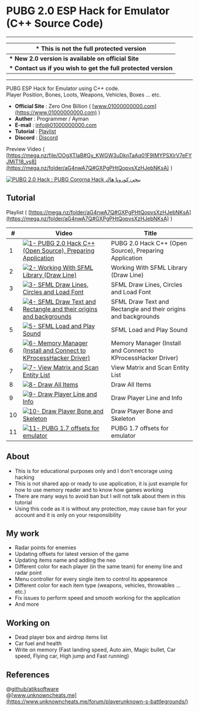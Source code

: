 # PUBG 2.0 ESP Hack for Emulator (C++ Source Code)

---
|**\* This is not the full protected version**|
| --- |
|**\* New 2.0 version is available on official Site**|
|**\* Contact us if you wish to get the full protected version**|
---

PUBG ESP Hack for Emulator using C++ code.\
Player Position, Bones, Loots, Weapons, Vehicles, Boxes ... etc.

* **Official Site** : Zero One Billion ( [www.01000000000.com](https://www.01000000000.com) )
* **Auther** : Programmer / Ayman
* **E-mail** : [info@01000000000.com](mailto:info@01000000000.com)
* **Tutorial** : [Playlist](https://mega.nz/folder/aG4nwA7Q#GXPgPHtQopvsXzHJebNKsA)
* **Discord** : [Discord](https://discord.gg/AbeqUxsf2E)

Preview Video ( [https://mega.nz/file/OOgXTIaB#Gy_KWGW3uDknTaAq01F9IMYPSXlrV7eFYJMiT18_ys8](https://mega.nz/folder/aG4nwA7Q#GXPgPHtQopvsXzHJebNKsA) )

[![PUBG 2.0 Hack : PUBG Cororna Hack ببجي كورونا هاك](./resources/thumbnail.jpg)](https://mega.nz/folder/aG4nwA7Q#GXPgPHtQopvsXzHJebNKsA "PUBG 2.0 Hack : PUBG Cororna Hack ببجي كورونا هاك")

## Tutorial
Playlist ( [https://mega.nz/folder/aG4nwA7Q#GXPgPHtQopvsXzHJebNKsA](https://mega.nz/folder/aG4nwA7Q#GXPgPHtQopvsXzHJebNKsA) )

| # | Video | Title |
| --- | --- | --- |
| 1 | [![1- PUBG 2.0 Hack C++ (Open Source), Preparing Application](./resources/1.jpg)](https://mega.nz/file/rD4jRQjK#G9kQ005r1w_MmdYXLecgMwzvIShIK7ul2EdheUiZdc0 "1- PUBG 2.0 Hack C++ (Open Source), Preparing Application") | PUBG 2.0 Hack C++ (Open Source), Preparing Application |
| 2 | [![2- Working With SFML Library (Draw Line)](./resources/2.jpg)](https://mega.nz/file/yXg0lDQB#ujSYSu0CfLkgHPTrGBonOtak-2SlvzV9JSozMepbzyU "2- Working With SFML Library (Draw Line)") | Working With SFML Library (Draw Line) |
| 3 | [![3- SFML Draw Lines, Circles and Load Font](./resources/3.jpg)](https://mega.nz/file/na4kRboJ#hSIo9Jp4th0F0sLpG8myEQR-GBRY0MsLFWreWyqtl-Q "3- SFML Draw Lines, Circles and Load Font") | SFML Draw Lines, Circles and Load Font |
| 4 | [![4- SFML Draw Text and Rectangle and their origins and backgrounds](./resources/4.jpg)](https://mega.nz/file/qLxF3CDD#fViIyH3DmuhP-doJP2DTvaYSNmChsLICcw_sSpvyRqY "4- SFML Draw Text and Rectangle and their origins and backgrounds") | SFML Draw Text and Rectangle and their origins and backgrounds |
| 5 | [![5- SFML Load and Play Sound](./resources/6.jpg)](https://mega.nz/file/XKpE1RwK#jJEEaUPWYySQq2K8WRoTSfMHUZKeS4vFYE8WuqbybCc "5- SFML Load and Play Sound") | SFML Load and Play Sound |
| 6 | [![6- Memory Manager (Install and Connect to KProcessHacker Driver)](./resources/6.jpg)](https://mega.nz/file/nO4nDSQD#fDrcaWLZHt1wxW3frYVPWP8MDefvENuAR9X9tmd7kD8 "6- Memory Manager (Install and Connect to KProcessHacker Driver)") | Memory Manager (Install and Connect to KProcessHacker Driver) |
| 7 | [![7- View Matrix and Scan Entity List](./resources/7.jpg)](https://mega.nz/file/Ge5lyarR#Rv7cCMeqAouHCgAcy7iJPc3EPO_DBeRCknK4kv590e4 "7- View Matrix and Scan Entity List") | View Matrix and Scan Entity List |
| 8 | [![8- Draw All Items](./resources/8.jpg)](https://mega.nz/file/KfggQD4a#N6EeCMukv7KZbVz4meoyfHzu7ge3JgqMGeXbD0L0KiM "8- Draw All Items") | Draw All Items |
| 9 | [![9- Draw Player Line and Info](./resources/9.jpg)](https://mega.nz/file/bSwUlbZR#xkCyU1Ngvg1iadePjHqCENeHDM2oVVKt18FPM0KudA4 "9- Draw Player Line and Info") | Draw Player Line and Info |
| 10 | [![10- Draw Player Bone and Skeleton](./resources/10.jpg)](https://mega.nz/file/bHwwyRrC#yIIDDh1biUrwClTCQj4bfr-m-Bjgb4g3EeO1-XOUmMw "10- Draw Player Bone and Skeleton") | Draw Player Bone and Skeleton |
| 11 | [![11- PUBG 1.7 offsets for emulator](./resources/11.jpg)](https://mega.nz/file/SC4HSChD#YCwsTsLURBCJ5dkPSIRhpaHQ45PGlGniMK_S3FZA_1g "11- PUBG 1.7 offsets for emulator") | PUBG 1.7 offsets for emulator |

## About
* This is for educational purposes only and I don't encorage using hacking
* This is not shared app or ready to use application, it is just example for how to use memory reader and to know how games working
* There are many ways to avoid ban but I will not talk about them in this tutorial
* Using this code as it is without any protection, may cause ban for your account and it is only on your responsibility

## My work
* Radar points for enemies
* Updating offsets for latest version of the game
* Updating items name and adding the neo
* Different color for each player (in the same team) for enemy line and radar point
* Menu controller for every single item to control its appearence
* Different color for each item type (weapons, vehicles, throwables ... etc.)
* Fix issues to perform speed and smooth working for the application
* And more

## Working on
* Dead player box and airdrop items list
* Car fuel and health
* Write on memory (Fast landing speed, Auto aim, Magic bullet, Car speed, Flying car, High jump and Fast running)

## References
@[github/atiksoftware](https://github.com/atiksoftware/pubg_mobile_memory_hacking_examples)\
@[www.unknowncheats.me](https://www.unknowncheats.me/forum/playerunknown-s-battlegrounds/)
